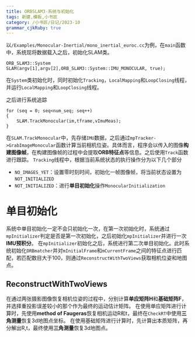```yaml
---
title: ORBSLAM3-系统与初始化
tags: 新建,模板,小书匠
category: /小书匠/日记/2023-10
grammar_cjkRuby: true
---
```



以`/Examples/Monocular-Inertial/mono_inertial_euroc.cc`为例，在`main`函数中，系统现将数据载入之后，初始化SLAM类。

``` cpp?linenums
ORB_SLAM3::System SLAM(argv[1],argv[2],ORB_SLAM3::System::IMU_MONOCULAR, true);
```

在`System`类初始化时，同时初始化`Tracking`，`LocalMapping`和`LoopClosing`线程，并运行`LocalMapping`和`LoopClosing`线程。

之后进行系统追踪
``` cpp?linenums
for (seq = 0; seq<num_seq; seq++)
{
	SLAM.TrackMonocular(im,tframe,vImuMeas);
}
```

在`SLAM.TrackMonocular`中，先存储`IMU`数据，之后通过`mpTracker->GrabImageMonocular`函数计算当前相机位姿。具体而言，程序会以传入的图像**构建图像帧**，在构建图像帧的过程中会提取**ORB特征点**等信息。之后使用`Track`函数进行跟踪。
`Tracking`线程中，根据当前系统状态的执行操作分为以下几个部分
- `NO_IMAGES_YET`：设置零时刻时间，初始化一帧图像帧，将当前状态设置为`NOT_INITIALIZED`
- `NOT_INITIALIZED`：进行**单目初始化**操作`MonocularInitialization`





# 单目初始化
系统中单目初始化一定不会只初始化一次，在第一次初始化时，系统通过`mpInitializer`判定是否是第一次初始化，之后初始化`mpInitializer`并进行一次**IMU预积分**。
在`mpInitializer`初始化之后，系统进行第二次单目初始化。此时系统初始化`ORBmatcher`并对`mInitialFrame`和`mCurrentFrame`之间的特征点进行匹配，若匹配数目大于100，则通过`ReconstructWithTwoViews`获取相机位姿和地图点。
## ReconstructWithTwoViews
在通过两张摄影图像恢复相机位姿的过程中，分别计算**单应矩阵H**和**基础矩阵F**，并选择重投影误差较小的那个作为最终的运动估计矩阵。
在使用单应矩阵进行计算时，先使用**method of Faugeras**恢复相机运动R和t，最终在`CheckRT`中使用**三角测量**恢复3d地图点坐标。
在使用基础矩阵进行计算时，先计算出本质矩阵，再分解出R,t，最终使用**三角测量**恢复3d地图点。

